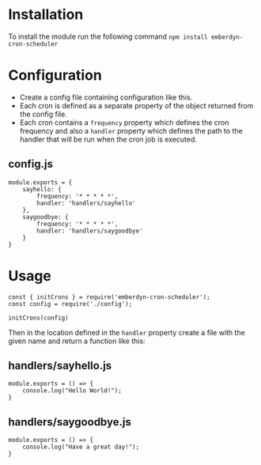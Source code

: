 # Installation
To install the module run the following command `npm install emberdyn-cron-scheduler`

# Configuration
* Create a config file containing configuration like this.
* Each cron is defined as a separate property of the object returned from the config file. 
* Each cron contains a `frequency` property which defines the cron frequency and also a `handler` property which defines the path to the handler that will be run when the cron job is executed. 

## config.js
```
module.exports = {
    sayhello: {
        frequency: '* * * * *',
        handler: 'handlers/sayhello'
    },
    saygoodbye: {
        frequency: '* * * * *',
        handler: 'handlers/saygoodbye'
    }
}
```

# Usage
```
const { initCrons } = require('emberdyn-cron-scheduler');
const config = require('./config');

initCrons(config)
```

Then in the location defined in the `handler` property create a file with the given name and return a function like this:

## handlers/sayhello.js
```
module.exports = () => {
    console.log("Hello World!");
}
```

## handlers/saygoodbye.js
```
module.exports = () => {
    console.log("Have a great day!");
}
```
